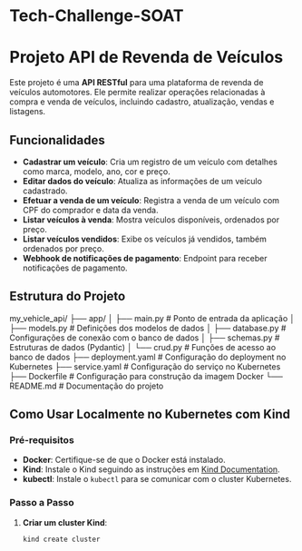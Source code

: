 # Tech-Challenge-SOAT



# Projeto API de Revenda de Veículos

Este projeto é uma **API RESTful** para uma plataforma de revenda de veículos automotores. Ele permite realizar operações relacionadas à compra e venda de veículos, incluindo cadastro, atualização, vendas e listagens.

## Funcionalidades

- **Cadastrar um veículo**: Cria um registro de um veículo com detalhes como marca, modelo, ano, cor e preço.
- **Editar dados do veículo**: Atualiza as informações de um veículo cadastrado.
- **Efetuar a venda de um veículo**: Registra a venda de um veículo com CPF do comprador e data da venda.
- **Listar veículos à venda**: Mostra veículos disponíveis, ordenados por preço.
- **Listar veículos vendidos**: Exibe os veículos já vendidos, também ordenados por preço.
- **Webhook de notificações de pagamento**: Endpoint para receber notificações de pagamento.

## Estrutura do Projeto
my_vehicle_api/
├── app/
│   ├── main.py          # Ponto de entrada da aplicação
│   ├── models.py        # Definições dos modelos de dados
│   ├── database.py      # Configurações de conexão com o banco de dados
│   ├── schemas.py       # Estruturas de dados (Pydantic)
│   └── crud.py          # Funções de acesso ao banco de dados
├── deployment.yaml      # Configuração do deployment no Kubernetes
├── service.yaml         # Configuração do serviço no Kubernetes
├── Dockerfile            # Configuração para construção da imagem Docker
└── README.md            # Documentação do projeto

## Como Usar Localmente no Kubernetes com Kind

### Pré-requisitos

- **Docker**: Certifique-se de que o Docker está instalado.
- **Kind**: Instale o Kind seguindo as instruções em [Kind Documentation](https://kind.sigs.k8s.io/docs/user/quick-start/).
- **kubectl**: Instale o `kubectl` para se comunicar com o cluster Kubernetes.

### Passo a Passo

1. **Criar um cluster Kind**:
   ```bash
   kind create cluster
